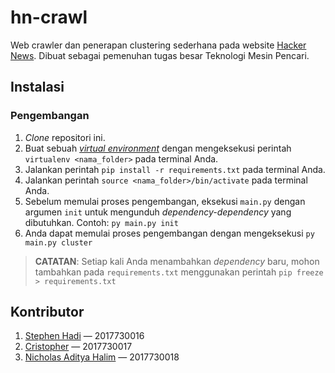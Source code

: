 # hn-crawl

Web crawler dan penerapan clustering sederhana pada website [Hacker News](https://news.ycombinator.com/). Dibuat sebagai pemenuhan tugas besar Teknologi Mesin Pencari.

## Instalasi

### Pengembangan

1. _Clone_ repositori ini.
2. Buat sebuah [_virtual environment_](https://packaging.python.org/guides/installing-using-pip-and-virtual-environments/) dengan mengeksekusi perintah `virtualenv <nama_folder>` pada terminal Anda.
3. Jalankan perintah `pip install -r requirements.txt` pada terminal Anda.
4. Jalankan perintah `source <nama_folder>/bin/activate` pada terminal Anda.
5. Sebelum memulai proses pengembangan, eksekusi `main.py` dengan argumen `init` untuk mengunduh _dependency-dependency_ yang dibutuhkan. Contoh: `py main.py init`
6. Anda dapat memulai proses pengembangan dengan mengeksekusi `py main.py cluster`

> **CATATAN**: Setiap kali Anda menambahkan _dependency_ baru, mohon tambahkan pada `requirements.txt` menggunakan perintah `pip freeze > requirements.txt`

## Kontributor

1. [Stephen Hadi](https://github.com/stephenhadi) — 2017730016
2. [Cristopher](https://github.com/Namchee) —  2017730017
3. [Nicholas Aditya Halim](https://github.com/athlonneo) — 2017730018
